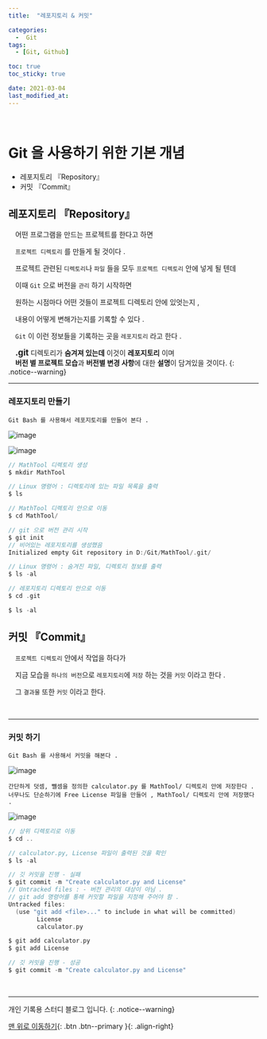 ```yaml
---
title:  "레포지토리 & 커밋" 

categories:
  -  Git
tags:
  - [Git, Github]

toc: true
toc_sticky: true

date: 2021-03-04
last_modified_at: 
---
```


<br>

# Git 을 사용하기 위한 기본 개념

- 레포지토리 『Repository』
- 커밋 『Commit』

## 레포지토리 『Repository』

　어떤 프로그램을 만드는 프로젝트를 한다고 하면 

　`프로젝트 디렉토리` 를 만들게 될 것이다 .

　프로젝트 관련된 `디렉토리`나 `파일` 들을 모두 `프로젝트 디렉토리` 안에 넣게 될 텐데

　이때 `Git` 으로 버전을 `관리` 하기 시작하면 

　원하는 시점마다 어떤 것들이 프로젝트 디렉토리 안에 있엇는지 ,  

　내용이 어떻게 변해가는지를 기록할 수 있다 .

　`Git` 이 이런 정보들을 기록하는 곳을 `레포지토리` 라고 한다 .

　**<big>.git</big>** 디렉토리가 **숨겨져 있는데** 이것이 **레포지토리** 이며  
　**버전 별 프로젝트 모습**과 **버전별 변경 사항**에 대한 **설명**이 담겨있을 것이다.
{: .notice--warning}
<br>

***

### 레포지토리 만들기
```
Git Bash 를 사용해서 레포지토리를 만들어 본다 .
```
![image](https://user-images.githubusercontent.com/50429028/109945001-2c40d480-7d1a-11eb-8d6b-8deee3267d45.png)

![image](https://user-images.githubusercontent.com/50429028/109944227-5b0a7b00-7d19-11eb-8b95-4251d26770b5.png)

```c
// MathTool 디렉토리 생성
$ mkdir MathTool 

// Linux 명령어 : 디렉토리에 있는 파일 목록을 출력
$ ls

// MathTool 디렉토리 안으로 이동
$ cd MathTool/

// git 으로 버전 관리 시작
$ git init
// 비어있는 레포지토리를 생성했음
Initialized empty Git repository in D:/Git/MathTool/.git/

// Linux 명령어 : 숨겨진 파일, 디렉토리 정보를 출력
$ ls -al

// 레포지토리 디렉토리 안으로 이동
$ cd .git

$ ls -al
```
## 커밋 『Commit』

　`프로젝트 디렉토리` 안에서 작업을 하다가

　지금 모습을 `하나의 버전`으로 `레포지토리`에 `저장` 하는 것을 `커밋` 이라고 한다 .

　그 `결과물` 또한 `커밋` 이라고 한다. 

<br>

***

### 커밋 하기
```
Git Bash 를 사용해서 커밋을 해본다 .
```
![image](https://user-images.githubusercontent.com/50429028/109948162-66f83c00-7d1d-11eb-9249-cc4d0609e201.png)
```
간단하게 덧셈, 뺄셈을 정의한 calculator.py 를 MathTool/ 디렉토리 안에 저장한다 .
너무나도 단순하기에 Free License 파일을 만들어 , MathTool/ 디렉토리 안에 저장했다 .
```
![image](https://user-images.githubusercontent.com/50429028/109947484-b2f6b100-7d1c-11eb-8236-a6f4504764cb.png)
```c
// 상위 디렉토리로 이동
$ cd ..

// calculator.py, License 파일이 출력된 것을 확인
$ ls -al

// 깃 커밋을 진행 - 실패
$ git commit -m "Create calculator.py and License"
// Untracked files : - 버전 관리의 대상이 아님 .
// git add 명령어를 통해 커밋할 파일을 지정해 주어야 함 .
Untracked files:
  (use "git add <file>..." to include in what will be committed)
        License
        calculator.py

$ git add calculator.py
$ git add License

// 깃 커밋을 진행 - 성공
$ git commit -m "Create calculator.py and License"
```

<br>

***
개인 기록용 스터디 블로그 입니다.
{: .notice--warning}

[맨 위로 이동하기](#){: .btn .btn--primary }{: .align-right}